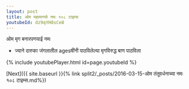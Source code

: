 ```yaml
---
layout: post
title: ओम महामानसे नमः १०८ टाइम्स
youtubeId: dz9qYH8sCe8
---
```

 
 
 ओम मृग बनारपणयाई नमः  
 
 -  ज्याने दारुका जंगलातील agesषींनी पाठविलेल्या मृगविरुद्ध बाण पाठविला 
 
  
 
  
 
 
 
 
 
 


{% include youtubePlayer.html id=page.youtubeId %}
 
[Next]({{ site.baseurl }}{% link  split2/_posts/2016-03-15-ओम तंतूवर्धनाच्या नमः १०८ टाइम्स.md%})
 
